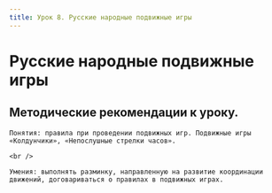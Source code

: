 ```yaml
---
title: Урок 8. Русские народные подвижные игры
---
```


# Русские народные подвижные игры

## Методические рекомендации к уроку.

<p>
	Понятия: правила при проведении подвижных игр. Подвижные игры «Колдунчики», «Непослушные стрелки часов».
</p>
<p>
	<br /> 
</p>
<p>
	Умения: выполнять разминку, направленную на развитие координации движений, договариваться о правилах в подвижных играх.
</p>